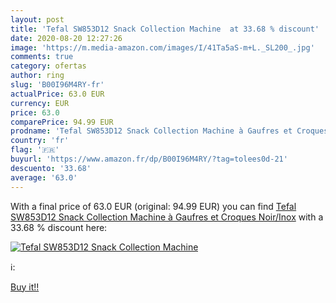 ```yaml
---
layout: post
title: 'Tefal SW853D12 Snack Collection Machine  at 33.68 % discount'
date: 2020-08-20 12:27:26
image: 'https://m.media-amazon.com/images/I/41Ta5aS-m+L._SL200_.jpg'
comments: true
category: ofertas
author: ring
slug: 'B00I96M4RY-fr'
actualPrice: 63.0 EUR
currency: EUR
price: 63.0
comparePrice: 94.99 EUR
prodname: 'Tefal SW853D12 Snack Collection Machine à Gaufres et Croques Noir/Inox'
country: 'fr'
flag: '🇫🇷'
buyurl: 'https://www.amazon.fr/dp/B00I96M4RY/?tag=tolees0d-21'
descuento: '33.68'
average: '63.0'
---
```


With a final price of 63.0 EUR (original: 94.99 EUR) you can find [Tefal SW853D12 Snack Collection Machine à Gaufres et Croques Noir/Inox](https://www.amazon.fr/dp/B00I96M4RY/?tag=tolees0d-21) with a  33.68 % discount here:

[![Tefal SW853D12 Snack Collection Machine ](https://m.media-amazon.com/images/I/41Ta5aS-m+L._SL200_.jpg)](https://www.amazon.fr/dp/B00I96M4RY/?tag=tolees0d-21)

ℹ️:


[Buy it!!](https://www.amazon.fr/dp/B00I96M4RY/?tag=tolees0d-21)
